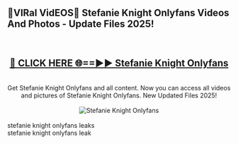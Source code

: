 <h2>🔴VIRal VidEOS🔴 Stefanie Knight Onlyfans Videos And Photos - Update Files 2025!</h2>
<br>
<div align="center">
<h2><a href="https://virallinks.top/odZfE0" rel="nofollow">🔴 CLICK HERE 🌐==►► Stefanie Knight Onlyfans</a></h2>
<br>
Get Stefanie Knight Onlyfans and all content. Now you can access all videos and pictures of Stefanie Knight Onlyfans. New Updated Files 2025!
<br>
<br>
<a href="https://virallinks.top/odZfE0" rel="nofollow" data-target="animated-image.originalLink"><img src="https://i.imgur.com/dJHk4Zq.gif)" alt="Stefanie Knight Onlyfans" style="max-width: 100%; display: inline-block;" data-target="animated-image.originalImage"></a>
</div>
<br>
stefanie knight onlyfans leaks<br>
stefanie knight onlyfans leak